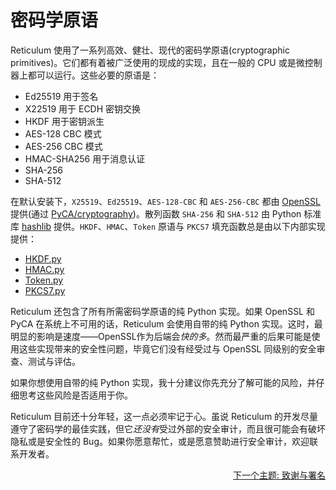 # 密码学原语
Reticulum 使用了一系列高效、健壮、现代的密码学原语(cryptographic primitives)。它们都有着被广泛使用的现成的实现，且在一般的 CPU 或是微控制器上都可以运行。这些必要的原语是：

- Ed25519 用于签名
- X22519 用于 ECDH 密钥交换
- HKDF 用于密钥派生
- AES-128 CBC 模式
- AES-256 CBC 模式
- HMAC-SHA256 用于消息认证
- SHA-256
- SHA-512

在默认安装下，`X25519`、`Ed25519`、`AES-128-CBC` 和 `AES-256-CBC` 都由 [OpenSSL](https://www.openssl.org/) 提供(通过 [PyCA/cryptography](https://github.com/pyca/cryptography))。散列函数 `SHA-256` 和 `SHA-512` 由 Python 标准库 [hashlib](https://docs.python.org/3/library/hashlib.html) 提供。`HKDF`、`HMAC`、`Token` 原语与 `PKCS7` 填充函数总是由以下内部实现提供：

- [HKDF.py](https://github.com/markqvist/Reticulum/blob/master/RNS/Cryptography/HKDF.py)
- [HMAC.py](https://github.com/markqvist/Reticulum/blob/master/RNS/Cryptography/HMAC.py)
- [Token.py](https://github.com/markqvist/Reticulum/blob/master/RNS/Cryptography/Token.py)
- [PKCS7.py](https://github.com/markqvist/Reticulum/blob/master/RNS/Cryptography/PKCS7.py)

Reticulum 还包含了所有所需密码学原语的纯 Python 实现。如果 OpenSSL 和 PyCA 在系统上不可用的话，Reticulum 会使用自带的纯 Python 实现。这时，最明显的影响是速度——OpenSSL作为后端会*快的多*。然而最严重的后果可能是使用这些实现带来的安全性问题，毕竟它们没有经受过与 OpenSSL 同级别的安全审查、测试与评估。

如果你想使用自带的纯 Python 实现，我十分建议你先充分了解可能的风险，并仔细思考这些风险是否适用于你。

Reticulum 目前还十分年轻，这一点必须牢记于心。虽说 Reticulum 的开发尽量遵守了密码学的最佳实践，但它*还没有*受过外部的安全审计，而且很可能会有破坏隐私或是安全性的 Bug。如果你愿意帮忙，或是愿意赞助进行安全审计，欢迎联系开发者。

<p align="right"><a href="credits_zh-cn.html">下一个主题: 致谢与署名</a></p>
